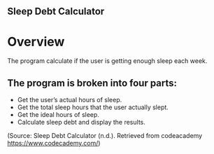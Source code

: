 Sleep Debt Calculator
-----

# Overview
The program calculate if the user is getting enough sleep each week.

## The program is broken into four parts:
- Get the user’s actual hours of sleep.
- Get the total sleep hours that the user actually slept.
- Get the ideal hours of sleep.
- Calculate sleep debt and display the results.

(Source: Sleep Debt Calculator (n.d.). Retrieved from codeacademy https://www.codecademy.com/)